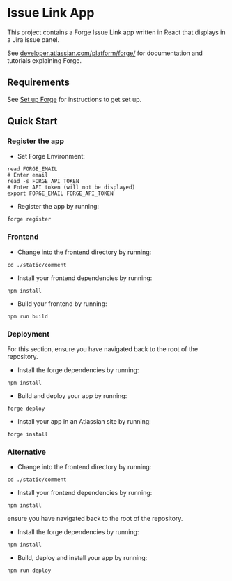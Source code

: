 # Issue Link App

This project contains a Forge Issue Link app written in React that displays in a Jira issue panel. 

See [developer.atlassian.com/platform/forge/](https://developer.atlassian.com/platform/forge) for documentation and tutorials explaining Forge.

## Requirements

See [Set up Forge](https://developer.atlassian.com/platform/forge/set-up-forge/) for instructions to get set up.

## Quick Start

### Register the app
- Set Forge Environment:
```
read FORGE_EMAIL
# Enter email
read -s FORGE_API_TOKEN
# Enter API token (will not be displayed)
export FORGE_EMAIL FORGE_API_TOKEN
```
- Register the app by running:
```
forge register
```


### Frontend
- Change into the frontend directory by running:
```
cd ./static/comment
```

- Install your frontend dependencies by running:
```
npm install
```

- Build your frontend by running:
```
npm run build
```

### Deployment
For this section, ensure you have navigated back to the root of the repository.

- Install the forge dependencies by running:
```
npm install
```

- Build and deploy your app by running:
```
forge deploy
```

- Install your app in an Atlassian site by running:
```
forge install
```

### Alternative
- Change into the frontend directory by running:
```
cd ./static/comment
```

- Install your frontend dependencies by running:
```
npm install
```

ensure you have navigated back to the root of the repository.

- Install the forge dependencies by running:
```
npm install
```

- Build, deploy and install your app by running:
```
npm run deploy
```

